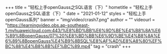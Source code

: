 +++
    title = "轻松上手openGauss之SQL语言（下）"
    hometitle = "轻松上手openGauss之SQL语言（下）"
    date = "2021-01-12"
    styles = "轻松上手openGauss系列"
    banner = "img/video/crash7.png"
    author = ""
    videourl = "https://learningvideo.obs.ap-southeast-1.myhuaweicloud.com:443/%E8%BD%BB%E6%9D%BE%E4%B8%8A%E6%89%8BopenGauss/07%20%E8%BD%BB%E6%9D%BE%E4%B8%8A%E6%89%8BopenGauss%E4%B9%8BSQL%E8%AF%AD%E8%A8%80%EF%BC%88%E4%B8%8B%EF%BC%89.mp4"
    tag = "crash"
+++